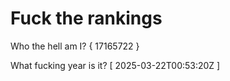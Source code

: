 # Fuck the rankings

Who the hell am I?
{ 17165722 }

What fucking year is it?
[ 2025-03-22T00:53:20Z ]
